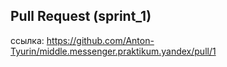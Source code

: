 ## Pull Request (sprint_1)
ссылка: https://github.com/Anton-Tyurin/middle.messenger.praktikum.yandex/pull/1